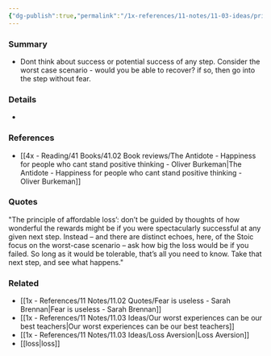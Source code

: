 ```yaml
---
{"dg-publish":true,"permalink":"/1x-references/11-notes/11-03-ideas/principle-of-affordable-loss/","title":"Principle of affordable loss","created":"2024-02-14T20:18:25.299+03:00","updated":"2024-02-14T20:18:25.299+03:00"}
---
```



### Summary
- Dont think about success or potential success of any step. Consider the worst case scenario - would you be able to recover? if so, then go into the step without fear.

### Details
- 

### References
- [[4x - Reading/41 Books/41.02 Book reviews/The Antidote - Happiness for people who cant stand positive thinking - Oliver Burkeman\|The Antidote - Happiness for people who cant stand positive thinking - Oliver Burkeman]]

### Quotes
"The principle of affordable loss’: don’t be guided by thoughts of how wonderful the rewards might be if you were spectacularly successful at any given next step. Instead – and there are distinct echoes, here, of the Stoic focus on the worst-case scenario – ask how big the loss would be if you failed. So long as it would be tolerable, that’s all you need to know. Take that next step, and see what happens."


### Related
- [[1x - References/11 Notes/11.02 Quotes/Fear is useless - Sarah Brennan\|Fear is useless - Sarah Brennan]]
- [[1x - References/11 Notes/11.03 Ideas/Our worst experiences can be our best teachers\|Our worst experiences can be our best teachers]]
- [[1x - References/11 Notes/11.03 Ideas/Loss Aversion\|Loss Aversion]]
- [[loss\|loss]]